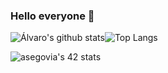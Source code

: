 ### Hello everyone 👋

<!--
**Eredion/Eredion** is a ✨ _special_ ✨ repository because its `README.md` (this file) appears on your GitHub profile.
-->

![Álvaro's github stats](https://github-readme-stats.vercel.app/api?username=Eredion&show_icons=true&count_private=true&hide=contribs&theme=tokyonight)![Top Langs](https://github-readme-stats.vercel.app/api/top-langs/?username=Eredion&layout=compact&theme=tokyonight&count_private=true)

![asegovia's 42 stats](https://badge42.herokuapp.com/api/stats/asegovia?privacyEmail=true)
                         
